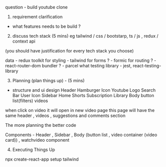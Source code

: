 question - build youtube clone 

1. requirement clarification 
- what features needs to be build ?

2. discuss tech stack (5 mins)
eg tailwind / css / bootstarp, ts / js , redux / context api

(you should have justification for every tech stack you choose)

data - redux toolkit
for styling - tailwind
for forms ? - formic
for routing ? - react-router-dom
bundler ? - parcel
what testing library - jest, react-testing-library

3. Planning (plan things up) - (5 mins)
- structure and ui design
Header 
    Hamburger Icon
    Youtube Logo
    Search Bar
    User Icon
Sidebar 
    Home
    Shorts
    Subscription
    Library
Body 
    button list(filters)
    videos

when click on video it will open in new video page
this page will have the same header , videos , suggestions and comments section


The more planning the better code

Components - Header , Sidebar , Body (button list , video container (video card)) , watchvideo component

4. Executing Things Up

npx create-react-app 
setup tailwind


